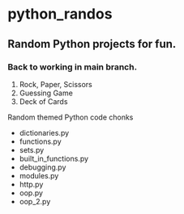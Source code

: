 # python_randos
## Random Python projects for fun.

### Back to working in main branch.

  1. Rock, Paper, Scissors
  2. Guessing Game
  3. Deck of Cards

Random themed Python code chonks
  - dictionaries.py
  - functions.py
  - sets.py
  - built_in_functions.py
  - debugging.py
  - modules.py
  - http.py
  - oop.py
  - oop_2.py